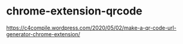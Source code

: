 # chrome-extension-qrcode

https://c4compile.wordpress.com/2020/05/02/make-a-qr-code-url-generator-chrome-extension/
